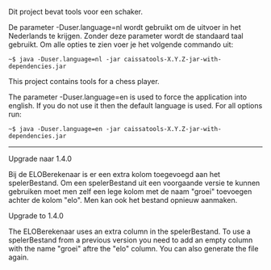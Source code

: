 Dit project bevat tools voor een schaker.

De parameter -Duser.language=nl wordt gebruikt om de uitvoer in het Nederlands
te krijgen. Zonder deze parameter wordt de standaard taal gebruikt. Om alle
opties te zien voer je het volgende commando uit:

    ~$ java -Duser.language=nl -jar caissatools-X.Y.Z-jar-with-dependencies.jar

This project contains tools for a chess player.

The parameter -Duser.language=en is used to force the application into english.
If you do not use it then the default language is used. For all options run:

    ~$ java -Duser.language=en -jar caissatools-X.Y.Z-jar-with-dependencies.jar

----
Upgrade naar 1.4.0

Bij de ELOBerekenaar is er een extra kolom toegevoegd aan het spelerBestand. Om
een spelerBestand uit een voorgaande versie te kunnen gebruiken moet men zelf
een lege kolom met de naam "groei" toevoegen achter de kolom "elo". Men kan ook
het bestand opnieuw aanmaken.

Upgrade to 1.4.0

The ELOBerekenaar uses an extra column in the spelerBestand. To use a
spelerBestand from a previous version you need to add an empty column with the
name "groei" aftre the "elo" column. You can also generate the file again.